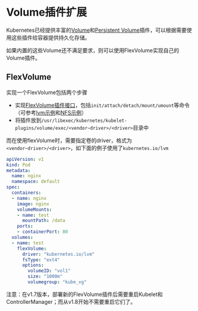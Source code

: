 # Volume插件扩展

Kubernetes已经提供丰富的[Volume](../concepts/volume.md)和[Persistent Volume](../concepts/persistent-volume.md)插件，可以根据需要使用这些插件给容器提供持久化存储。

如果内置的这些Volume还不满足要求，则可以使用FlexVolume实现自己的Volume插件。

## FlexVolume

实现一个FlexVolume包括两个步骤

- 实现[FlexVolume插件接口](https://github.com/kubernetes/community/blob/master/contributors/devel/flexvolume.md)，包括`init/attach/detach/mount/umount`等命令（可参考[lvm示例](https://github.com/kubernetes/kubernetes/tree/master/examples/volumes/flexvolume)和[NFS示例](https://github.com/kubernetes/kubernetes/blob/master/examples/volumes/flexvolume/nfs)）
- 将插件放到`/usr/libexec/kubernetes/kubelet-plugins/volume/exec/<vendor~driver>/<driver>`目录中

而在使用flexVolume时，需要指定卷的driver，格式为`<vendor~driver>/<driver>`，如下面的例子使用了`kubernetes.io/lvm`

```yaml
apiVersion: v1
kind: Pod
metadata:
  name: nginx
  namespace: default
spec:
  containers:
  - name: nginx
    image: nginx
    volumeMounts:
    - name: test
      mountPath: /data
    ports:
    - containerPort: 80
  volumes:
  - name: test
    flexVolume:
      driver: "kubernetes.io/lvm"
      fsType: "ext4"
      options:
        volumeID: "vol1"
        size: "1000m"
        volumegroup: "kube_vg"
```

注意：在v1.7版本，部署新的FlevVolume插件后需要重启Kubelet和 ControllerManager；而从v1.8开始不需要重启它们了。
